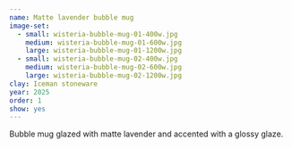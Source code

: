 ```yaml
---
name: Matte lavender bubble mug
image-set:
  - small: wisteria-bubble-mug-01-400w.jpg
    medium: wisteria-bubble-mug-01-600w.jpg
    large: wisteria-bubble-mug-01-1200w.jpg
  - small: wisteria-bubble-mug-02-400w.jpg
    medium: wisteria-bubble-mug-02-600w.jpg
    large: wisteria-bubble-mug-02-1200w.jpg
clay: Iceman stoneware
year: 2025
order: 1
show: yes
---
```


Bubble mug glazed with matte lavender and accented with a glossy glaze.
